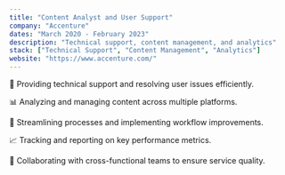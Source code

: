 ```yaml
---
title: "Content Analyst and User Support"
company: "Accenture"
dates: "March 2020 - February 2023"
description: "Technical support, content management, and analytics"
stack: ["Technical Support", "Content Management", "Analytics"]
website: "https://www.accenture.com/"
---
```


👥 Providing technical support and resolving user issues efficiently.

📊 Analyzing and managing content across multiple platforms.

🔄 Streamlining processes and implementing workflow improvements.

📈 Tracking and reporting on key performance metrics.

🤝 Collaborating with cross-functional teams to ensure service quality.
